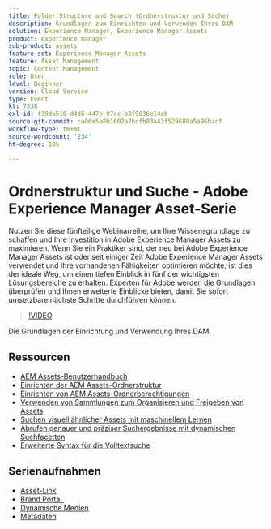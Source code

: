 ```yaml
---
title: Folder Structure and Search (Ordnerstruktur und Suche)
description: Grundlagen zum Einrichten und Verwenden Ihres DAM
solution: Experience Manager, Experience Manager Assets
product: experience manager
sub-product: assets
feature-set: Experience Manager Assets
feature: Asset Management
topic: Content Management
role: User
level: Beginner
version: Cloud Service
type: Event
kt: 7338
exl-id: f39da510-d4d6-447e-97cc-b3f9036e14ab
source-git-commit: ca06e5a8b1602a7bcfb83a43f529680a5a96bacf
workflow-type: tm+mt
source-wordcount: '234'
ht-degree: 10%

---
```


# Ordnerstruktur und Suche - Adobe Experience Manager Asset-Serie

Nutzen Sie diese fünfteilige Webinarreihe, um Ihre Wissensgrundlage zu schaffen und Ihre Investition in Adobe Experience Manager Assets zu maximieren. Wenn Sie ein Praktiker sind, der neu bei Adobe Experience Manager Assets ist oder seit einiger Zeit Adobe Experience Manager Assets verwendet und Ihre vorhandenen Fähigkeiten optimieren möchte, ist dies der ideale Weg, um einen tiefen Einblick in fünf der wichtigsten Lösungsbereiche zu erhalten. Experten für Adobe werden die Grundlagen überprüfen und Ihnen erweiterte Einblicke bieten, damit Sie sofort umsetzbare nächste Schritte durchführen können.

>[!VIDEO](https://video.tv.adobe.com/v/332135/?quality=12&learn=on&hidetitle=true)

Die Grundlagen der Einrichtung und Verwendung Ihres DAM.

## Ressourcen

* [AEM Assets-Benutzerhandbuch](https://experienceleague.adobe.com/docs/experience-manager-65/assets/home.html?lang=de)
* [Einrichten der AEM Assets-Ordnerstruktur](https://experienceleague.adobe.com/docs/experience-manager-learn/assets/configuring/baseline-folders.html)
* [Einrichten von AEM Assets-Ordnerberechtigungen](https://experienceleague.adobe.com/docs/experience-manager-learn/assets/configuring/baseline-permissions.html?lang=de)
* [Verwenden von Sammlungen zum Organisieren und Freigeben von Assets](https://experienceleague.adobe.com/docs/experience-manager-learn/assets/search-and-discovery/collections.html)
* [Suchen visuell ähnlicher Assets mit maschinellem Lernen](https://experienceleague.adobe.com/docs/experience-manager-learn/assets/search-and-discovery/search.html)
* [Abrufen genauer und präziser Suchergebnisse mit dynamischen Suchfacetten](https://experienceleague.adobe.com/docs/experience-manager-learn/assets/search-and-discovery/search.html)
* [Erweiterte Syntax für die Volltextsuche](https://experienceleague.adobe.com/docs/experience-manager-64/assets/using/gql-search.html?lang=en#using)

## Serienaufnahmen

* [Asset-Link](asset-link.md)
* [Brand Portal ](brand-portal.md)
* [Dynamische Medien](dynamic-media.md)
* [Metadaten](metadata.md)
